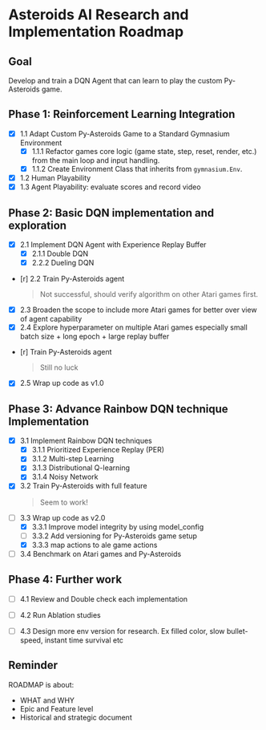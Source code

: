 # Asteroids AI Research and Implementation Roadmap

## Goal

Develop and train a DQN Agent that can learn to play the custom Py-Asteroids game.

## Phase 1: Reinforcement Learning Integration 

- [x] 1.1 Adapt Custom Py-Asteroids Game to a Standard Gymnasium Environment
  - [x] 1.1.1 Refactor games core logic (game state, step, reset, render, etc.) from the main loop and input handling.
  - [x] 1.1.2 Create Environment Class that inherits from `gymnasium.Env`.  
- [x] 1.2 Human Playability
- [x] 1.3 Agent Playability: evaluate scores and record video 

## Phase 2: Basic DQN implementation and exploration

- [x] 2.1 Implement DQN Agent with Experience Replay Buffer
  - [x] 2.1.1 Double DQN 
  - [x] 2.2.2 Dueling DQN
- [r] 2.2 Train Py-Asteroids agent 
    > Not successful, should verify algorithm on other Atari games first.  
- [x] 2.3 Broaden the scope to include more Atari games for better over view of agent capability
- [x] 2.4 Explore hyperparameter on multiple Atari games especially small batch size + long epoch + large replay buffer 
- [r] Train Py-Asteroids agent
    > Still no luck
- [x] 2.5 Wrap up code as v1.0 

## Phase 3: Advance Rainbow DQN technique Implementation 

- [x] 3.1 Implement Rainbow DQN techniques
  - [x] 3.1.1 Prioritized Experience Replay (PER)
  - [x] 3.1.2 Multi-step Learning
  - [x] 3.1.3 Distributional Q-learning
  - [x] 3.1.4 Noisy Network
- [x] 3.2 Train Py-Asteroids with full feature
    > Seem to work!
- [ ] 3.3 Wrap up code as v2.0
  - [x] 3.3.1 Improve model integrity by using model_config
  - [ ] 3.3.2 Add versioning for Py-Asteroids game setup  
  - [x] 3.3.3 map actions to ale game actions
- [ ] 3.4 Benchmark on Atari games and Py-Asteroids

## Phase 4: Further work
- [ ] 4.1 Review and Double check each implementation
- [ ] 4.2 Run Ablation studies 
- [ ] 4.3 Design more env version for research. Ex filled color, slow bullet-speed, instant time survival etc


## Reminder

ROADMAP is about: 
- WHAT and WHY
- Epic and Feature level
- Historical and strategic document